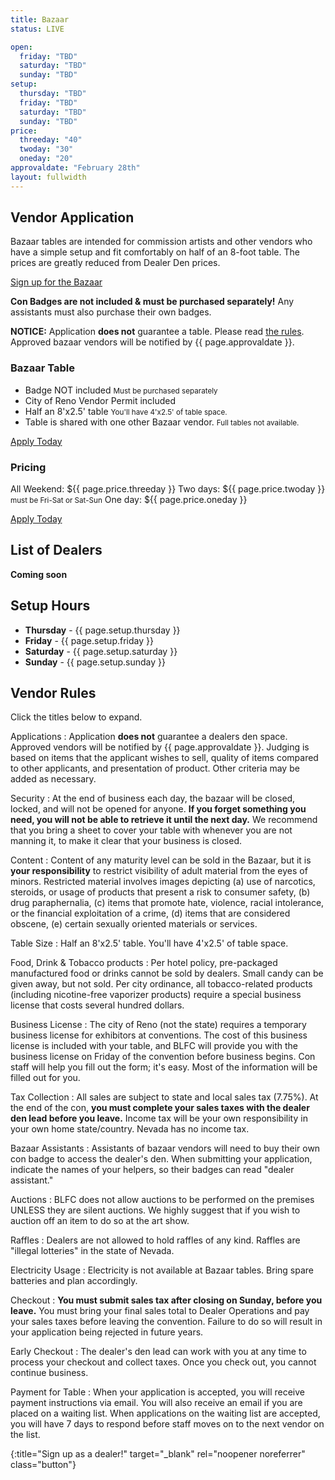 ```yaml
---
title: Bazaar
status: LIVE

open: 
  friday: "TBD"
  saturday: "TBD"
  sunday: "TBD"
setup:
  thursday: "TBD"
  friday: "TBD"
  saturday: "TBD"
  sunday: "TBD"
price:
  threeday: "40"
  twoday: "30"
  oneday: "20"
approvaldate: "February 28th"
layout: fullwidth
---
```


<div class="one-full bg-one">
<div class="page-wrapper">

<!--
## Sale Hours & Location

The Marketplace is included inside the <a href="https://www.goblfc.org/dealers/">Dealer's Den</a>, and operates on the same hours.

- {:.one_third } **Friday** - {{ page.open.friday }}
- {:.one_third } **Saturday** - {{ page.open.saturday }}
- {:.one_third } **Sunday** - {{ page.open.sunday }}

## Map of Bazaar

Coming soon


-->

## Vendor Application

Bazaar tables are intended for commission artists and other vendors who have a simple setup and fit comfortably on half of an 8-foot table. The prices are greatly reduced from Dealer Den prices.

[Sign up for the Bazaar][reglink]

**Con Badges are not included &amp; must be purchased separately!**
Any assistants must also purchase their own badges.

**NOTICE:** Application **does not** guarantee a table. Please read <a href="#vendor-rules">the rules</a>. Approved bazaar vendors will be notified by {{ page.approvaldate }}.


### Bazaar Table

- Badge NOT included <small>Must be purchased separately</small>
- City of Reno Vendor Permit included
- Half an 8'x2.5' table <small>You'll have 4'x2.5' of table space.</small>
- Table is shared with one other Bazaar vendor. <small>Full tables not available.</small>

[Apply Today][reglink]


### Pricing

All Weekend: ${{ page.price.threeday }}
Two days: ${{ page.price.twoday }} <small>must be Fri-Sat or Sat-Sun</small>
One day: ${{ page.price.oneday }}

[Apply Today][reglink]  

</div>
</div>




<div class="one-full bg-two">
<div class="page-wrapper">

## List of Dealers

**Coming soon**

</div>
</div>




<div class="one-full bg-three">
<div class="page-wrapper">

## Setup Hours

- **Thursday** - {{ page.setup.thursday }}
- **Friday** - {{ page.setup.friday }}
- **Saturday** - {{ page.setup.saturday }}
- **Sunday** - {{ page.setup.sunday }}

</div>
</div>



<div class="one-full bg-four">
<div class="page-wrapper">

## Vendor Rules

Click the titles below to expand.


<div class="accordion-list">


Applications
: Application **does not** guarantee a dealers den space. Approved vendors will be notified by {{ page.approvaldate }}. Judging is based on items that the applicant wishes to sell, quality of items compared to other applicants, and presentation of product. Other criteria may be added as necessary.

Security
: At the end of business each day, the bazaar will be closed, locked, and will not be opened for anyone. **If you forget something you need, you will not be able to retrieve it until the next day.** We recommend that you bring a sheet to cover your table with whenever you are not manning it, to make it clear that your business is closed.

Content
: Content of any maturity level can be sold in the Bazaar, but it is **your responsibility** to restrict visibility of adult material from the eyes of minors. Restricted material involves images depicting (a) use of narcotics, steroids, or usage of products that present a risk to consumer safety, (b) drug paraphernalia, (c) items that promote hate, violence, racial intolerance, or the financial exploitation of a crime, (d) items that are considered obscene, (e) certain sexually oriented materials or services.

Table Size
: Half an 8'x2.5' table. You'll have 4'x2.5' of table space.

Food, Drink &amp; Tobacco products
: Per hotel policy, pre-packaged manufactured food or drinks cannot be sold by dealers. Small candy can be given away, but not sold. Per city ordinance, all tobacco-related products (including nicotine-free vaporizer products) require a special business license that costs several hundred dollars.

Business License
: The city of Reno (not the state) requires a temporary business license for exhibitors at conventions. The cost of this business license is included with your table, and BLFC will provide you with the business license on Friday of the convention before business begins. Con staff will help you fill out the form; it's easy. Most of the information will be filled out for you.

Tax Collection
: All sales are subject to state and local sales tax (7.75%). At the end of the con, **you must complete your sales taxes with the dealer den lead before you leave.** Income tax will be your own responsibility in your own home state/country. Nevada has no income tax.

Bazaar Assistants
: Assistants of bazaar vendors will need to buy their own con badge to access the dealer's den. When submitting your application, indicate the names of your helpers, so their badges can read "dealer assistant."

Auctions
: BLFC does not allow auctions to be performed on the premises UNLESS they are silent auctions. We highly suggest that if you wish to auction off an item to do so at the art show.

Raffles
: Dealers are not allowed to hold raffles of any kind. Raffles are "illegal lotteries" in the state of Nevada.

Electricity Usage
: Electricity is not available at Bazaar tables. Bring spare batteries and plan accordingly.

Checkout
: **You must submit sales tax after closing on Sunday, before you leave.** You must bring your final sales total to Dealer Operations and pay your sales taxes before leaving the convention. Failure to do so will result in your application being rejected in future years.

Early Checkout
: The dealer's den lead can work with you at any time to process your checkout and collect taxes. Once you check out, you cannot continue business.

Payment for Table
: When your application is accepted, you will receive payment instructions via email. You will also receive an email if you are placed on a waiting list. When applications on the waiting list are accepted, you will have 7 days to respond before staff moves on to the next vendor on the list.

</div>

</div>
</div>

[reglink]: https://reg.goblfc.org/
{:title="Sign up as a dealer!" target="_blank" rel="noopener noreferrer" class="button"}
